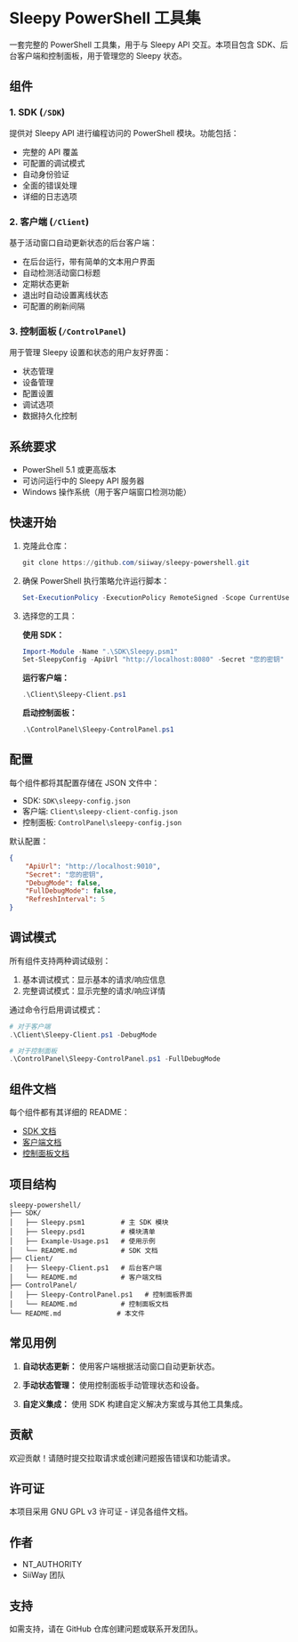 # Sleepy PowerShell 工具集

一套完整的 PowerShell 工具集，用于与 Sleepy API 交互。本项目包含 SDK、后台客户端和控制面板，用于管理您的 Sleepy 状态。

## 组件

### 1. SDK (`/SDK`)
提供对 Sleepy API 进行编程访问的 PowerShell 模块。功能包括：
- 完整的 API 覆盖
- 可配置的调试模式
- 自动身份验证
- 全面的错误处理
- 详细的日志选项

### 2. 客户端 (`/Client`)
基于活动窗口自动更新状态的后台客户端：
- 在后台运行，带有简单的文本用户界面
- 自动检测活动窗口标题
- 定期状态更新
- 退出时自动设置离线状态
- 可配置的刷新间隔

### 3. 控制面板 (`/ControlPanel`)
用于管理 Sleepy 设置和状态的用户友好界面：
- 状态管理
- 设备管理
- 配置设置
- 调试选项
- 数据持久化控制

## 系统要求

- PowerShell 5.1 或更高版本
- 可访问运行中的 Sleepy API 服务器
- Windows 操作系统（用于客户端窗口检测功能）

## 快速开始

1. 克隆此仓库：
   ```powershell
   git clone https://github.com/siiway/sleepy-powershell.git
   ```

2. 确保 PowerShell 执行策略允许运行脚本：
   ```powershell
   Set-ExecutionPolicy -ExecutionPolicy RemoteSigned -Scope CurrentUser
   ```

3. 选择您的工具：

   **使用 SDK：**
   ```powershell
   Import-Module -Name ".\SDK\Sleepy.psm1"
   Set-SleepyConfig -ApiUrl "http://localhost:8080" -Secret "您的密钥"
   ```

   **运行客户端：**
   ```powershell
   .\Client\Sleepy-Client.ps1
   ```

   **启动控制面板：**
   ```powershell
   .\ControlPanel\Sleepy-ControlPanel.ps1
   ```

## 配置

每个组件都将其配置存储在 JSON 文件中：

- SDK: `SDK\sleepy-config.json`
- 客户端: `Client\sleepy-client-config.json`
- 控制面板: `ControlPanel\sleepy-config.json`

默认配置：
```json
{
    "ApiUrl": "http://localhost:9010",
    "Secret": "您的密钥",
    "DebugMode": false,
    "FullDebugMode": false,
    "RefreshInterval": 5
}
```

## 调试模式

所有组件支持两种调试级别：

1. 基本调试模式：显示基本的请求/响应信息
2. 完整调试模式：显示完整的请求/响应详情

通过命令行启用调试模式：
```powershell
# 对于客户端
.\Client\Sleepy-Client.ps1 -DebugMode

# 对于控制面板
.\ControlPanel\Sleepy-ControlPanel.ps1 -FullDebugMode
```

## 组件文档

每个组件都有其详细的 README：

- [SDK 文档](SDK/README_zh.md)
- [客户端文档](Client/README_zh.md)
- [控制面板文档](ControlPanel/README_zh.md)

## 项目结构

```
sleepy-powershell/
├── SDK/
│   ├── Sleepy.psm1         # 主 SDK 模块
│   ├── Sleepy.psd1         # 模块清单
│   ├── Example-Usage.ps1   # 使用示例
│   └── README.md           # SDK 文档
├── Client/
│   ├── Sleepy-Client.ps1   # 后台客户端
│   └── README.md           # 客户端文档
├── ControlPanel/
│   ├── Sleepy-ControlPanel.ps1   # 控制面板界面
│   └── README.md           # 控制面板文档
└── README.md              # 本文件
```

## 常见用例

1. **自动状态更新：**
   使用客户端根据活动窗口自动更新状态。

2. **手动状态管理：**
   使用控制面板手动管理状态和设备。

3. **自定义集成：**
   使用 SDK 构建自定义解决方案或与其他工具集成。

## 贡献

欢迎贡献！请随时提交拉取请求或创建问题报告错误和功能请求。

## 许可证

本项目采用 GNU GPL v3 许可证 - 详见各组件文档。

## 作者

- NT_AUTHORITY
- SiiWay 团队

## 支持

如需支持，请在 GitHub 仓库创建问题或联系开发团队。